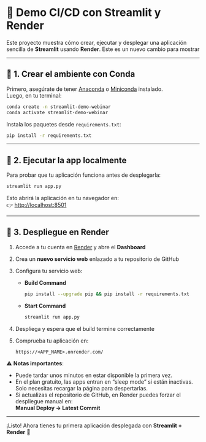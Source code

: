 # 🚀 Demo CI/CD con Streamlit y Render

Este proyecto muestra cómo crear, ejecutar y desplegar una aplicación sencilla de **Streamlit** usando **Render**.
Este es un nuevo cambio para mostrar

---

## 📌 1. Crear el ambiente con Conda
Primero, asegúrate de tener [Anaconda](https://www.anaconda.com/download) o [Miniconda](https://docs.conda.io/en/latest/miniconda.html) instalado.  
Luego, en tu terminal:

```bash
conda create -n streamlit-demo-webinar
conda activate streamlit-demo-webinar
```

Instala los paquetes desde `requirements.txt`:

```bash
pip install -r requirements.txt
```

---

## 📌 2. Ejecutar la app localmente
Para probar que tu aplicación funciona antes de desplegarla:

```bash
streamlit run app.py
```

Esto abrirá la aplicación en tu navegador en:  
👉 [http://localhost:8501](http://localhost:8501)

---

## 📌 3. Despliegue en Render
1. Accede a tu cuenta en [Render](https://render.com/) y abre el **Dashboard**  

2. Crea un **nuevo servicio web** enlazado a tu repositorio de GitHub  

3. Configura tu servicio web:
   - **Build Command**  
     ```bash
     pip install --upgrade pip && pip install -r requirements.txt
     ```
   - **Start Command**  
     ```bash
     streamlit run app.py
     ```

4. Despliega y espera que el build termine correctamente  

5. Comprueba tu aplicación en:  
   ```
   https://<APP_NAME>.onrender.com/
   ```

⚠️ **Notas importantes**:
- Puede tardar unos minutos en estar disponible la primera vez.  
- En el plan gratuito, las apps entran en “sleep mode” si están inactivas. Solo necesitas recargar la página para despertarlas.  
- Si actualizas el repositorio de GitHub, en Render puedes forzar el despliegue manual en:  
  **Manual Deploy → Latest Commit**

---


¡Listo! Ahora tienes tu primera aplicación desplegada con **Streamlit + Render** 🚀




